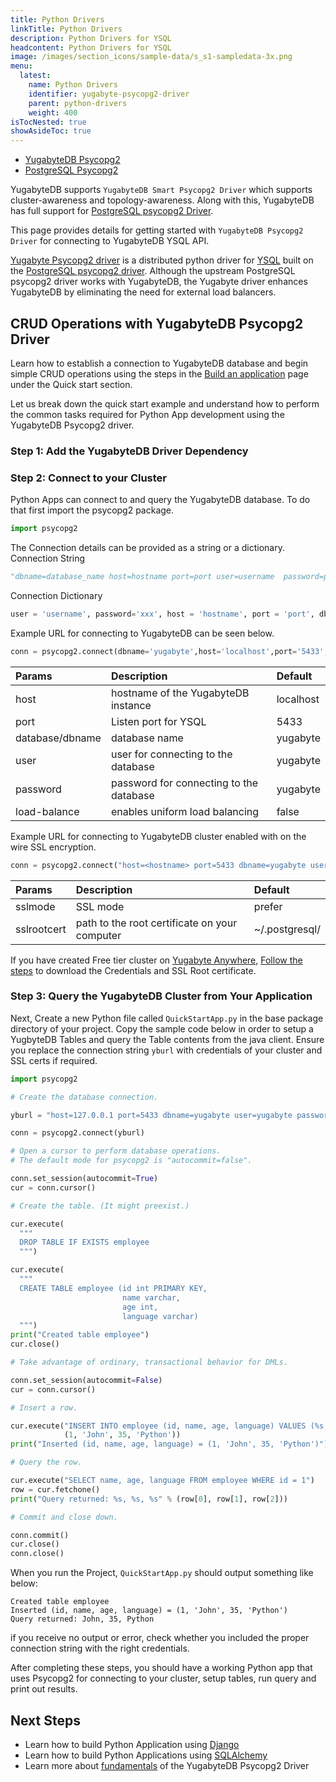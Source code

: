 ```yaml
---
title: Python Drivers
linkTitle: Python Drivers
description: Python Drivers for YSQL
headcontent: Python Drivers for YSQL
image: /images/section_icons/sample-data/s_s1-sampledata-3x.png
menu:
  latest:
    name: Python Drivers
    identifier: yugabyte-psycopg2-driver
    parent: python-drivers
    weight: 400
isTocNested: true
showAsideToc: true
---
```


<ul class="nav nav-tabs-alt nav-tabs-yb">

  <li >
    <a href="/latest/drivers-orms/python/yugabyte-psycopg2" class="nav-link active">
      <i class="icon-java-bold" aria-hidden="true"></i>
      YugabyteDB Psycopg2
    </a>
  </li>

  <li >
    <a href="/latest/drivers-orms/python/postgres-psycopg2" class="nav-link">
      <i class="icon-postgres" aria-hidden="true"></i>
      PostgreSQL Psycopg2
    </a>
  </li>

</ul>

YugabyteDB supports `YugabyteDB Smart Psycopg2 Driver` which supports cluster-awareness and topology-awareness. Along with this, YugabyteDB has full support for [PostgreSQL psycopg2 Driver](https://www.psycopg.org/).

This page provides details for getting started with `YugabyteDB Psycopg2 Driver` for connecting to YugabyteDB YSQL API.

[Yugabyte Psycopg2 driver](https://github.com/yugabyte/psycopg2) is a distributed python driver for [YSQL](/latest/api/ysql/) built on the [PostgreSQL psycopg2 driver](https://github.com/psycopg/psycopg2).
Although the upstream PostgreSQL psycopg2 driver works with YugabyteDB, the Yugabyte driver enhances YugabyteDB by eliminating the need for external load balancers.

## CRUD Operations with YugabyteDB Psycopg2 Driver

Learn how to establish a connection to YugabyteDB database and begin simple CRUD operations using
the steps in the [Build an application](/latest/quick-start/build-apps/python/ysql-psycopg2/) page under the Quick start section.

Let us break down the quick start example and understand how to perform the common tasks required
for Python App development using the YugabyteDB Psycopg2 driver.

### Step 1: Add the YugabyteDB Driver Dependency

<!-- TODO: After publishing the driver -->

### Step 2: Connect to your Cluster

Python Apps can connect to and query the YugabyteDB database. To do that first import the psycopg2 package.

```python
import psycopg2
```

The Connection details can be provided as a string or a dictionary.
Connection String

```python
"dbname=database_name host=hostname port=port user=username  password=password load_balance=true"
```

Connection Dictionary

```python
user = 'username', password='xxx', host = 'hostname', port = 'port', dbname = 'database_name', load_balance='True'
```

Example URL for connecting to YugabyteDB can be seen below.

```python
conn = psycopg2.connect(dbname='yugabyte',host='localhost',port='5433',user='yugabyte',password='yugabyte', load_balance='True')
```

| Params | Description | Default |
| :---------- | :---------- | :------ |
| host  | hostname of the YugabyteDB instance | localhost
| port |  Listen port for YSQL | 5433
| database/dbname | database name | yugabyte
| user | user for connecting to the database | yugabyte
| password | password for connecting to the database | yugabyte
| load-balance | enables uniform load balancing | false

Example URL for connecting to YugabyteDB cluster enabled with on the wire SSL encryption.

```python
conn = psycopg2.connect("host=<hostname> port=5433 dbname=yugabyte user=<username> password=<password> load_balance=true sslmode=verify-full sslrootcert=/Users/my-user/Downloads/root.crt")
```

| Params | Description | Default |
| :---------- | :---------- | :------ |
| sslmode | SSL mode  | prefer
| sslrootcert | path to the root certificate on your computer | ~/.postgresql/

If you have created Free tier cluster on [Yugabyte Anywhere](https://www.yugabyte.com/cloud/), [Follow the steps](/latest/yugabyte-cloud/cloud-connect/connect-applications/) to download the Credentials and SSL Root certificate.

### Step 3: Query the YugabyteDB Cluster from Your Application

Next, Create a new Python file called `QuickStartApp.py` in the base package directory of your project. Copy the sample code below in order to setup a YugbyteDB Tables and query the Table contents from the java client. Ensure you replace the connection string `yburl` with credentials of your cluster and SSL certs if required.

```python
import psycopg2

# Create the database connection.

yburl = "host=127.0.0.1 port=5433 dbname=yugabyte user=yugabyte password=yugabyte load_balance=True"

conn = psycopg2.connect(yburl)

# Open a cursor to perform database operations.
# The default mode for psycopg2 is "autocommit=false".

conn.set_session(autocommit=True)
cur = conn.cursor()

# Create the table. (It might preexist.)

cur.execute(
  """
  DROP TABLE IF EXISTS employee
  """)

cur.execute(
  """
  CREATE TABLE employee (id int PRIMARY KEY,
                         name varchar,
                         age int,
                         language varchar)
  """)
print("Created table employee")
cur.close()

# Take advantage of ordinary, transactional behavior for DMLs.

conn.set_session(autocommit=False)
cur = conn.cursor()

# Insert a row.

cur.execute("INSERT INTO employee (id, name, age, language) VALUES (%s, %s, %s, %s)",
            (1, 'John', 35, 'Python'))
print("Inserted (id, name, age, language) = (1, 'John', 35, 'Python')")

# Query the row.

cur.execute("SELECT name, age, language FROM employee WHERE id = 1")
row = cur.fetchone()
print("Query returned: %s, %s, %s" % (row[0], row[1], row[2]))

# Commit and close down.

conn.commit()
cur.close()
conn.close()
```

When you run the Project, `QuickStartApp.py` should output something like below:

```text
Created table employee
Inserted (id, name, age, language) = (1, 'John', 35, 'Python')
Query returned: John, 35, Python
```

if you receive no output or error, check whether you included the proper connection string with the right credentials.

After completing these steps, you should have a working Python app that uses Psycopg2 for connecting to your cluster, setup tables, run query and print out results.

## Next Steps

- Learn how to build Python Application using [Django](/latest/drivers-orms/python/django/)
- Learn how to build Python Applications using [SQLAlchemy](/latest/drivers-orms/python/sqlalchemy/)
- Learn more about [fundamentals](../../../reference/drivers/python/yugabyte-psycopg2-reference/) of the YugabyteDB Psycopg2 Driver

